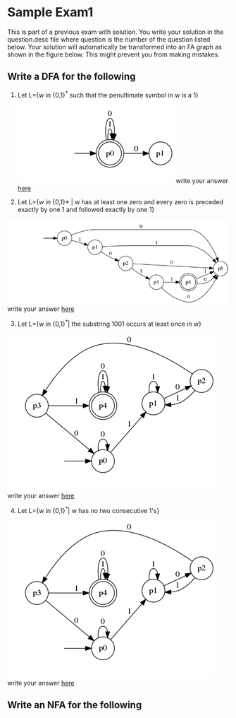 # Sample Exam1

This is part of a previous exam with solution. You write your solution in the
question.desc file where question is the number of the question listed below. Your solution will automatically be transformed into an FA graph as shown in the figure below. This might prevent you from making mistakes.
## Write a DFA for the following
1. Let L={w in {0,1}<sup>*</sup>  such that the penultimate symbol in w is a 1}
      ![question1](imgs/1a.png)
   write your answer [here](https://github.com/NDU-CSC311/exam1/blob/main/1.desc)


2. Let L={w in {0,1}* | w has at least one zero and every zero is preceded exactly by one 1
   and followed exactly by one 1}

![here](imgs/2.png)
write your answer [here](2.desc)

3. Let L={w in {0,1}<sup>*</sup>| the substring 1001 occurs at least once in w}

![here](imgs/3.png)
write your answer [here](3.desc)

4. Let L={w in {0,1}<sup>*</sup>|  w has no two consecutive 1's}

![here](imgs/3.png)
write your answer [here](4.desc)



## Write an NFA for the following